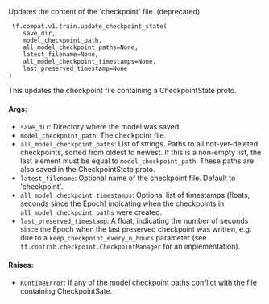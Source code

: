 
Updates the content of the 'checkpoint' file. (deprecated)

```
 tf.compat.v1.train.update_checkpoint_state(
    save_dir,
    model_checkpoint_path,
    all_model_checkpoint_paths=None,
    latest_filename=None,
    all_model_checkpoint_timestamps=None,
    last_preserved_timestamp=None
)
```

This updates the checkpoint file containing a CheckpointState proto.
#### Args:
- `save_dir`: Directory where the model was saved.
- `model_checkpoint_path`: The checkpoint file.
- `all_model_checkpoint_paths`: List of strings. Paths to all not-yet-deleted checkpoints, sorted from oldest to newest. If this is a non-empty list, the last element must be equal to `model_checkpoint_path`. These paths are also saved in the CheckpointState proto.
- `latest_filename`: Optional name of the checkpoint file. Default to 'checkpoint'.
- `all_model_checkpoint_timestamps`: Optional list of timestamps (floats, seconds since the Epoch) indicating when the checkpoints in `all_model_checkpoint_paths` were created.
- `last_preserved_timestamp`: A float, indicating the number of seconds since the Epoch when the last preserved checkpoint was written, e.g. due to a `keep_checkpoint_every_n_hours` parameter (see `tf.contrib.checkpoint.CheckpointManager` for an implementation).
#### Raises:
- `RuntimeError`: If any of the model checkpoint paths conflict with the file containing CheckpointSate.

